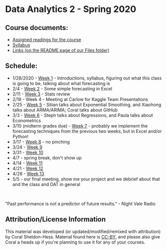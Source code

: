 # Data Analytics 2 - Spring 2020

## Course documents:
* [Assigned readings for the course](readings.md)
* [Syllabus](./files/course_outline_DAT-202_20sp.pdf) 
* [Links (on the README page of our Files folder)](./files)

## Schedule:
* 1/28/2020 - [Week 1](./week01) - Introductions, syllabus, figuring out what this class is going to be, talking about what forecasting is
* 2/4 - [Week 2](./week02) - Some simple forecasting in Excel
* 2/11 - [Week 3](./week03) - Stats review
* 2/18 - Week 4 - Meeting at Carlow for Kaggle Team Presentations
* 2/25 - [Week 5](./week05) - Sitian talks about Exponential Smoothing, and Xiaohong talks about ARMA/ARIMA; Coral talks about GitHub
* 3/3 - [Week 6](./week06) - Steph talks about Regressions, and Paula talks about Econometrics
* 3/10 (midterm grades due) - [Week 7](./week07) - probably we implement the forecasting techniques from the previous two weeks, but in Excel and/or Python!
* 3/17 - [Week 8](./week08) - no pinching
* 3/24 - [Week 9](./week09)
* 3/31 - [Week 10](./week10)
* 4/7 - spring break, don't show up
* 4/14 - [Week 11](./week11) 
* 4/21 - [Week 12](./week12)
* 4/28 - [Week 13](./week13)
* 5/5 - our final meeting, show me your project and we debrief about that and the class and DAT in general 

&nbsp;

"Past performance is not a predictor of future results." - Night Vale Radio

## Attribution/License Information

This material was developed (or updated/modified/remixed with attribution) by Coral Sheldon-Hess. Material found here is [CC-BY](https://creativecommons.org/licenses/by/3.0/us/), and please also give Coral a heads up if you're planning to use it for any of your courses.